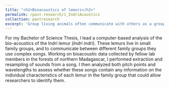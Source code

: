 ```yaml
---
title: "<h2>Bioacoustics of lemurs</h2>"
permalink: /past-research/1_IndriAcoustics
collection: pastresearch
excerpt: 'Group living animals often communicate with others as a group. I studied if, from a group-produced song, we can extract information about the group's members.'
---
```


For my Bachelor of Science Thesis, I lead a computer-based analysis of the bio-acoustics of the Indri lemur (_Indri indri_). These lemurs live in small family groups, and to communicate between different family groups they use complex songs. Working on bioacoustic data collected by fellow lab members in the forests of northern Madagascar, I performed extraction and resampling of sounds from a song. I then analyzed both pitch points and wavelengths to assess whether these songs contain any information on the individual characteristics of each lemur in the family group that could allow researchers to identify them.
